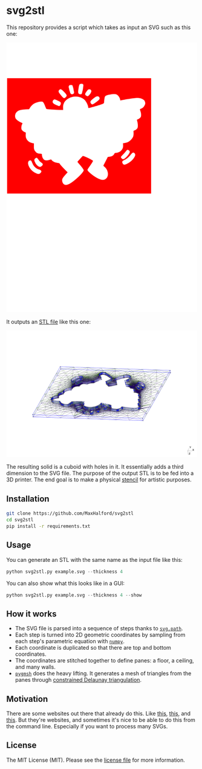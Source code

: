 # svg2stl

This repository provides a script which takes as input an SVG such as this one:

![example.svg](example.svg)

It outputs an [STL file](https://www.wikiwand.com/en/STL_(file_format)) like this one:

![example.png](example.png)

The resulting solid is a cuboid with holes in it. It essentially adds a third dimension to the SVG file. The purpose of the output STL is to be fed into a 3D printer. The end goal is to make a physical [stencil](https://www.wikiwand.com/en/Stencil) for artistic purposes.

## Installation

```sh
git clone https://github.com/MaxHalford/svg2stl
cd svg2stl
pip install -r requirements.txt
```

## Usage

You can generate an STL with the same name as the input file like this:

```py
python svg2stl.py example.svg --thickness 4
```

You can also show what this looks like in a GUI:

```py
python svg2stl.py example.svg --thickness 4 --show
```

## How it works

- The SVG file is parsed into a sequence of steps thanks to [`svg.path`](https://github.com/regebro/svg.path).
- Each step is turned into 2D geometric coordinates by sampling from each step's parametric equation with [`numpy`](https://numpy.org/).
- Each coordinate is duplicated so that there are top and bottom coordinates.
- The coordinates are stitched together to define panes: a floor, a ceiling, and many walls.
- [`pygmsh`](https://github.com/nschloe/pygmsh) does the heavy lifting. It generates a mesh of triangles from the panes through [constrained Delaunay triangulation](https://www.wikiwand.com/en/Constrained_Delaunay_triangulation).

## Motivation

There are some websites out there that already do this. Like [this](https://svg2stl.com/), [this](https://activmap.github.io/svg-to-stl/), and [this](https://github.com/rcalme/svg-to-stl). But they're websites, and sometimes it's nice to be able to do this from the command line. Especially if you want to process many SVGs.

## License

The MIT License (MIT). Please see the [license file](LICENSE) for more information.
